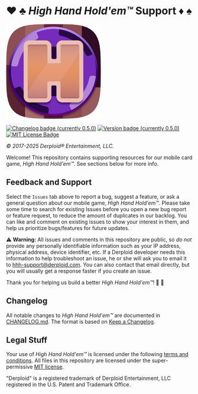 # ♥️ ♣️ _High Hand Hold'em™_ Support ♦️ ♠️

![High Hand Hold'em logo](./images/HHH256.png)

[![Changelog badge (currently 0.5.0)](https://img.shields.io/badge/changelog-v0.5.0-blue.svg)][changelog]
[![Version badge (currently 0.5.0)](https://img.shields.io/badge/version-0.5.0-blue.svg)][changelog]
[![MIT License Badge](https://img.shields.io/badge/license-MIT-blue.svg)](./LICENSE)

[changelog]: ./CHANGELOG.md
[license]: ./LICENSE

_© 2017-2025 Derploid® Entertainment, LLC._

Welcome! This repository contains supporting resources for our mobile card game, _High Hand Hold'em™_. See sections below for more info.

## Feedback and Support

Select the `Issues` tab above to report a bug, suggest a feature, or ask a general question about our mobile game, _High Hand Hold'em™_.
Please take some time to search for existing Issues before you open a new bug report or feature request, to reduce the amount of duplicates in our backlog. You can like and comment on existing issues to show your interest in them, and help us prioritize bugs/features for future updates.

:warning: **Warning:** All issues and comments in this repository are public, so _do not_ provide any personally identifiable information such as your IP address, physical address, device identifier, etc. If a Derploid developer needs this information to help troubleshoot an issue, he or she will ask you to email it to [hhh-support@derploid.com](mailto:hhh-support@derploid.com). You can also contact that email directly, but you will usually get a response faster if you create an issue.

Thank you for helping us build a better _High Hand Hold'em™_! :pray: :hugs:

## Changelog

All notable changes to _High Hand Hold'em™_ are documented in [CHANGELOG.md][changelog]. The format is based on [Keep a Changelog](https://keepachangelog.com/en/1.0.0/).

## Legal Stuff

Your use of _High Hand Hold'em™_ is licensed under the following [terms and conditions](https://hhh-legal-docs.s3.us-east-2.amazonaws.com/hhh-terms.html). All files in this repository are licensed under the super-permissive [MIT license][license].

"Derploid" is a registered trademark of Derploid Entertainment, LLC registered in the U.S. Patent and Trademark Office.

